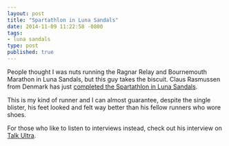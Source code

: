 ```yaml
---
layout: post
title: "Spartathlon in Luna Sandals"
date: 2014-11-09 11:22:58 -0800
tags:
- luna sandals
type: post
published: true
---
```


People thought I was nuts running the Ragnar Relay and Bournemouth Marathon in Luna Sandals, but this guy takes the biscuit. Claus Rasmussen from Denmark has just [completed the Spartathlon in Luna Sandals](https://flatfoot.guru/spartathlon2014-race-report).

This is my kind of runner and I can almost guarantee, despite the single blister, his feet looked and felt way better than his fellow runners who wore shoes.

For those who like to listen to interviews instead, check out his interview on [Talk Ultra](https://iancorless.org/2014/10/16/episode-72-schlarb-campbell-rasmussen/).
